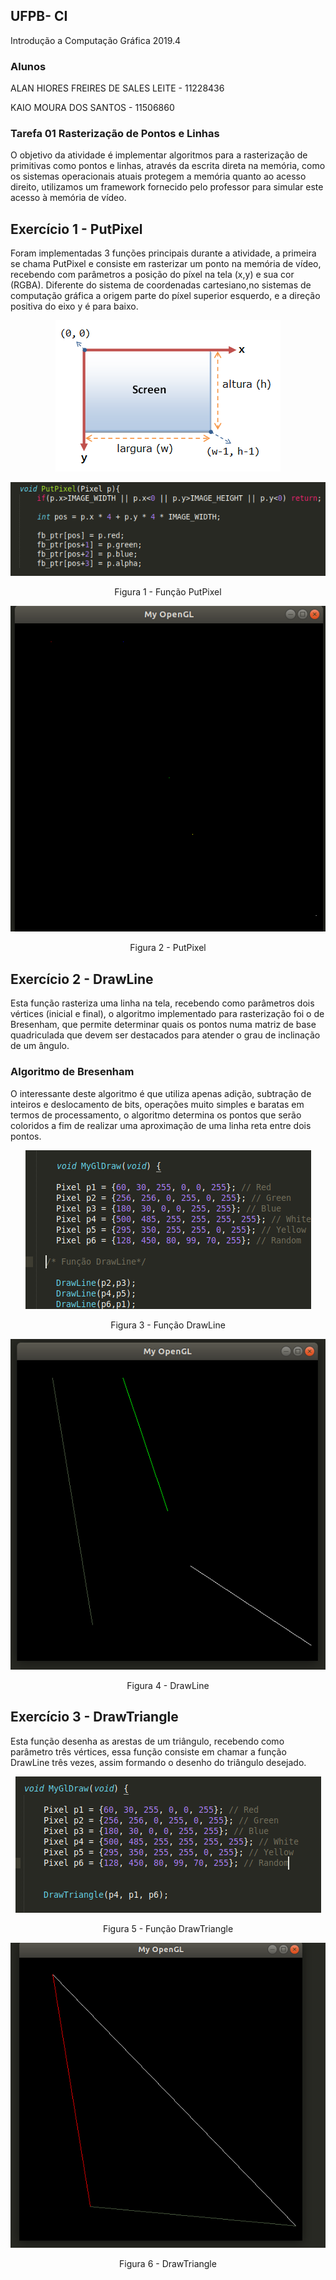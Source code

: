 ## UFPB- CI
Introdução a Computação Gráfica 2019.4

### Alunos
ALAN HIORES FREIRES DE SALES LEITE - 11228436

KAIO MOURA DOS SANTOS - 11506860


### Tarefa 01 Rasterização de Pontos e Linhas

O objetivo da atividade é implementar algoritmos para a rasterização de primitivas como pontos e linhas, através da escrita direta na memória, como os sistemas operacionais atuais protegem a memória quanto ao acesso direito, utilizamos um framework fornecido pelo professor para simular este acesso à memória de vídeo.


## Exercício 1 - PutPixel
Foram implementadas 3 funções principais durante a atividade, a primeira se chama PutPixel e consiste em rasterizar um ponto na memória de vídeo, recebendo com parâmetros a posição do píxel na tela (x,y) e sua cor (RGBA). Diferente do sistema de coordenadas cartesiano,no sistemas de computação gráfica a origem parte do píxel superior esquerdo, e a direção positiva do eixo y é para baixo.

<p align="center">
  <img src= https://github.com/kaio07/Computacao_Grafica/blob/master/Tarefa_01/01_mygl_framework/imagens/1.png>
</p> 


<p align="center">
  <img src= https://github.com/kaio07/Computacao_Grafica/blob/master/Tarefa_01/01_mygl_framework/imagens/2.png>
<p align="center">  Figura 1 - Função PutPixel <p align="center">
</p> 


<p align="center">
  <img src= https://github.com/kaio07/Computacao_Grafica/blob/master/Tarefa_01/01_mygl_framework/imagens/put.png >
<p align="center">  Figura 2 - PutPixel <p align="center">
</p> 

## Exercício 2 - DrawLine
Esta função rasteriza uma linha na tela, recebendo como parâmetros dois vértices (inicial e final), o algoritmo implementado para rasterização foi o de Bresenham, que permite determinar quais os pontos numa matriz de base quadriculada que devem ser destacados para atender o grau de inclinação de um ângulo. 



### Algoritmo de Bresenham
O interessante deste algoritmo é que utiliza apenas adição, subtração de inteiros e deslocamento de bits, operações muito simples e baratas em termos de processamento, o algoritmo determina os pontos que serão coloridos a fim de realizar uma aproximação de uma linha reta entre dois pontos.

<p align="center">
  <img src=  https://github.com/kaio07/Computacao_Grafica/blob/master/Tarefa_01/01_mygl_framework/imagens/3.png   >
<p align="center">  Figura 3 - Função DrawLine<p align="center">
</p> 

<p align="center">
  <img src=https://github.com/kaio07/Computacao_Grafica/blob/master/Tarefa_01/01_mygl_framework/imagens/4.png  >
<p align="center">  Figura 4 - DrawLine <p align="center">
</p> 

## Exercício 3 - DrawTriangle
Esta função desenha as arestas de um triângulo, recebendo como parâmetro três vértices, essa função consiste em chamar a função DrawLine três vezes, assim formando o desenho do triângulo desejado.



<p align="center">
  <img src=  https://github.com/kaio07/Computacao_Grafica/blob/master/Tarefa_01/01_mygl_framework/imagens/5.png  >
<p align="center">  Figura 5 - Função DrawTriangle<p align="center">
</p> 

<p align="center">
  <img src= https://github.com/kaio07/Computacao_Grafica/blob/master/Tarefa_01/01_mygl_framework/imagens/6.png >
<p align="center">  Figura 6 - DrawTriangle <p align="center">
</p> 
